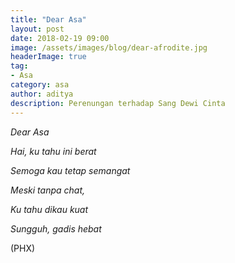 ```yaml
---
title: "Dear Asa"
layout: post
date: 2018-02-19 09:00
image: /assets/images/blog/dear-afrodite.jpg
headerImage: true
tag:
- Asa
category: asa
author: aditya
description: Perenungan terhadap Sang Dewi Cinta
---
```


_Dear Asa_

_Hai, ku tahu ini berat_

_Semoga kau tetap semangat_

_Meski tanpa chat,_

_Ku tahu dikau kuat_

_Sungguh, gadis hebat_

(PHX)
